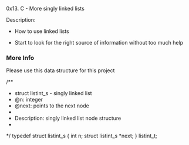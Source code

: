 <a src="https://alx-intranet.hbtn.io/projects/230" >0x13. C - More singly linked lists </a>

Description:

*  How to use linked lists

*  Start to look for the right source of information without too much help

<h3> More Info </h3>

<p> Please use this data structure for this project </p>

/**
 * struct listint_s - singly linked list
 * @n: integer
 * @next: points to the next node
 *
 * Description: singly linked list node structure
 *
 */
typedef struct listint_s
{
    int n;
    struct listint_s *next;
} listint_t;
